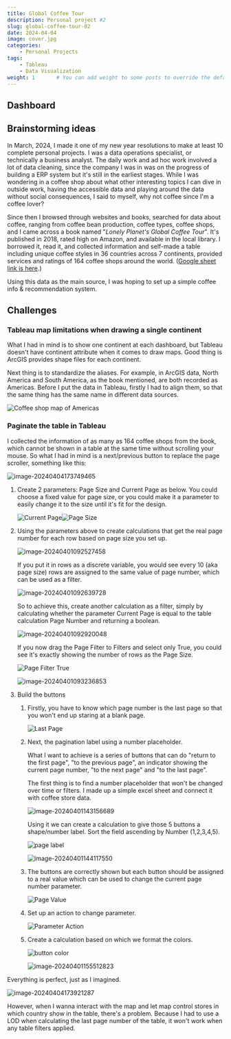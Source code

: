 ```yaml
---
title: Global Coffee Tour
description: Personal project #2
slug: global-coffee-tour-02
date: 2024-04-04
image: cover.jpg
categories:
    - Personal Projects
tags:
    - Tableau
    - Data Visualization
weight: 1       # You can add weight to some posts to override the default sorting (date descending)
---
```

## Dashboard

## Brainstorming ideas

In March, 2024, I made it one of my new year resolutions to make at least 10 complete personal projects. I was a data operations specialist, or technically a business analyst. The daily work and ad hoc work involved a lot of data cleaning, since the company I was in was on the progress of building a ERP system but it's still in the earliest stages. While I was wondering in a coffee shop about what other interesting topics I can dive in outside work, having the accessible data and playing around the data without social consequences, I said to myself, why not coffee since I'm a coffee lover?

Since then I browsed through websites and books, searched for data about coffee, ranging from coffee bean production, coffee types, coffee shops, and I came across a book named "*Lonely Planet's Global Coffee Tour*". It's published in 2018, rated high on Amazon, and available in the local library. I borrowed it, read it, and collected information and self-made a table including unique coffee styles in 36 countries across 7 continents, provided services and ratings of 164 coffee shops around the world. ([Google sheet link is here](https://docs.google.com/spreadsheets/d/1L81u0-yGyPNaKl_bZnY8OKhvM4T0b7e2Z52gGJGsGx4/edit?usp=sharing).)

Using this data as the main source, I was hoping to set up a simple coffee info & recommendation system.

## Challenges

### Tableau map limitations when drawing a single continent

What I had in mind is to show one continent at each dashboard, but Tableau doesn't have continent attribute when it comes to draw maps. Good thing is ArcGIS provides shape files for each continent.

Next thing is to standardize the aliases. For example, in ArcGIS data, North America and South America, as the book mentioned, are both recorded as Americas. Before I put the data in Tableau, firstly I had to align them, so that the same thing has the same name in different data sources.

![Coffee shop map of Americas](image-20240331231149117.png)

### Paginate the table in Tableau

I collected the information of as many as 164 coffee shops from the book, which cannot be shown in a table at the same time without scrolling your mouse. So what I had in mind is a next/previous button to replace the page scroller, something like this:

![image-20240404173749465](image-20240404173749465.png)

1. Create 2 parameters: Page Size and Current Page as below. You could choose a fixed value for page size, or you could make it a parameter to easily change it to the size until it's fit for the design.

   ![Current Page](image-20240331231818577.png)![Page Size](image-20240401091531503.png)
2. Using the parameters above to create calculations that get the real page number for each row based on page size you set up.

   ![image-20240401092527458](image-20240401092527458.png)

   If you put it in rows as a discrete variable, you would see every 10 (aka page size) rows are assigned to the same value of page number, which can be used as a filter.

   ![image-20240401092639728](image-20240401092639728.png)

   So to achieve this, create another calculation as a filter, simply by calculating whether the parameter Current Page is equal to the table calculation Page Number and returning a boolean.

   ![image-20240401092920048](image-20240401092920048.png)

   If you now drag the Page Filter to Filters and select only True, you could see it's exactly showing the number of rows as the Page Size.

   ![Page Filter True](image-20240401093201531.png)

   ![image-20240401093236853](image-20240401093236853.png)
3. Build the buttons

   1. Firstly, you have to know which page number is the last page so that you won't end up staring at a blank page.

      ![Last Page](image-20240401093412741.png)
   2. Next, the pagination label using a number placeholder.

      What I want to achieve is a series of buttons that can do "return to the first page", "to the previous page", an indicator showing the current page number, "to the next page" and "to the last page".

      The first thing is to find a number placeholder that won't be changed over time or filters. I made up a simple excel sheet and connect it with coffee store data.

      ![image-20240401143156689](image-20240401143156689.png)

      Using it we can create a calculation to give those 5 buttons a shape/number label. Sort the field ascending by Number (1,2,3,4,5).

      ![page label](image-20240401143057909.png)

      ![image-20240401144117550](image-20240401144117550.png)
   3. The buttons are correctly shown but each button should be assigned to a real value which can be used to change the current page number parameter.

      ![Page Value](image-20240401150638763.png)
   4. Set up an action to change parameter.

      ![Parameter Action](image-20240401150602264.png)
   5. Create a calculation based on which we format the colors.

      ![button color](image-20240401155422224.png)

      ![image-20240401155512823](image-20240401155512823.png)

Everything is perfect, just as I imagined.

![image-20240404173921287](image-20240404173921287.png)

However, when I wanna interact with the map and let map control stores in which country show in the table, there's a problem. Because I had to use a LOD when calculating the last page number of the table, it won't work when any table filters applied.
